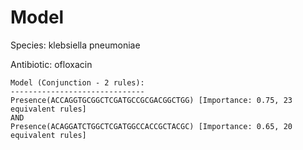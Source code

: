 
# Model

Species: klebsiella pneumoniae

Antibiotic: ofloxacin

```
Model (Conjunction - 2 rules):
------------------------------
Presence(ACCAGGTGCGGCTCGATGCCGCGACGGCTGG) [Importance: 0.75, 23 equivalent rules]
AND
Presence(ACAGGATCTGGCTCGATGGCCACCGCTACGC) [Importance: 0.65, 20 equivalent rules]

```

